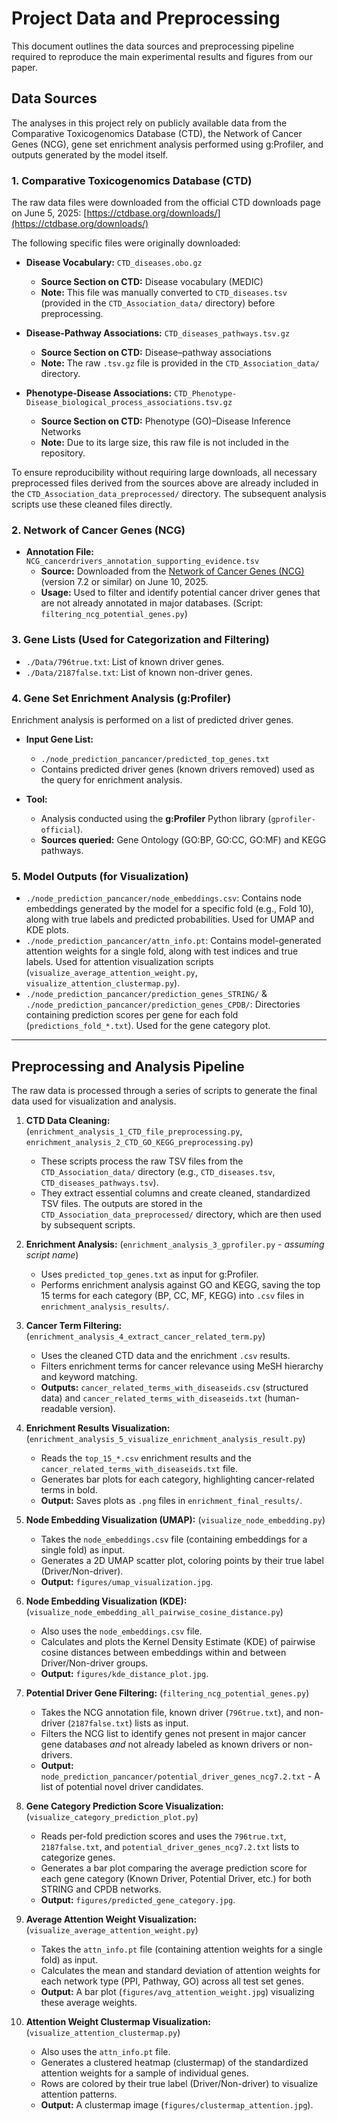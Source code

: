 # Project Data and Preprocessing

This document outlines the data sources and preprocessing pipeline required to reproduce the main experimental results and figures from our paper.

## Data Sources

The analyses in this project rely on publicly available data from the Comparative Toxicogenomics Database (CTD), the Network of Cancer Genes (NCG), gene set enrichment analysis performed using g:Profiler, and outputs generated by the model itself.

### 1. Comparative Toxicogenomics Database (CTD)

The raw data files were downloaded from the official CTD downloads page on June 5, 2025:
[https://ctdbase.org/downloads/](https://ctdbase.org/downloads/)

The following specific files were originally downloaded:

* **Disease Vocabulary:** `CTD_diseases.obo.gz`
    * **Source Section on CTD:** Disease vocabulary (MEDIC)
    * **Note:** This file was manually converted to `CTD_diseases.tsv` (provided in the `CTD_Association_data/` directory) before preprocessing.

* **Disease-Pathway Associations:** `CTD_diseases_pathways.tsv.gz`
    * **Source Section on CTD:** Disease–pathway associations
    * **Note:** The raw `.tsv.gz` file is provided in the `CTD_Association_data/` directory.

* **Phenotype-Disease Associations:** `CTD_Phenotype-Disease_biological_process_associations.tsv.gz`
    * **Source Section on CTD:** Phenotype (GO)–Disease Inference Networks
    * **Note:** Due to its large size, this raw file is not included in the repository.

To ensure reproducibility without requiring large downloads, all necessary preprocessed files derived from the sources above are already included in the `CTD_Association_data_preprocessed/` directory. The subsequent analysis scripts use these cleaned files directly.

### 2. Network of Cancer Genes (NCG)

* **Annotation File:** `NCG_cancerdrivers_annotation_supporting_evidence.tsv`
    * **Source:** Downloaded from the [Network of Cancer Genes (NCG)](http://network-cancer-genes.org/download.php) (version 7.2 or similar) on June 10, 2025.
    * **Usage:** Used to filter and identify potential cancer driver genes that are not already annotated in major databases. (Script: `filtering_ncg_potential_genes.py`)

### 3. Gene Lists (Used for Categorization and Filtering)

* `./Data/796true.txt`: List of known driver genes.
* `./Data/2187false.txt`: List of known non-driver genes.

### 4. Gene Set Enrichment Analysis (g:Profiler)

Enrichment analysis is performed on a list of predicted driver genes.

* **Input Gene List:**
    * `./node_prediction_pancancer/predicted_top_genes.txt`
    * Contains predicted driver genes (known drivers removed) used as the query for enrichment analysis.

* **Tool:**
    * Analysis conducted using the **g:Profiler** Python library (`gprofiler-official`).
    * **Sources queried:** Gene Ontology (GO:BP, GO:CC, GO:MF) and KEGG pathways.

### 5. Model Outputs (for Visualization)

* `./node_prediction_pancancer/node_embeddings.csv`: Contains node embeddings generated by the model for a specific fold (e.g., Fold 10), along with true labels and predicted probabilities. Used for UMAP and KDE plots.
* `./node_prediction_pancancer/attn_info.pt`: Contains model-generated attention weights for a single fold, along with test indices and true labels. Used for attention visualization scripts (`visualize_average_attention_weight.py`, `visualize_attention_clustermap.py`).
* `./node_prediction_pancancer/prediction_genes_STRING/` & `./node_prediction_pancancer/prediction_genes_CPDB/`: Directories containing prediction scores per gene for each fold (`predictions_fold_*.txt`). Used for the gene category plot.

***

## Preprocessing and Analysis Pipeline

The raw data is processed through a series of scripts to generate the final data used for visualization and analysis.

1.  **CTD Data Cleaning:** (`enrichment_analysis_1_CTD_file_preprocessing.py`, `enrichment_analysis_2_CTD_GO_KEGG_preprocessing.py`)
    * These scripts process the raw TSV files from the `CTD_Association_data/` directory (e.g., `CTD_diseases.tsv`, `CTD_diseases_pathways.tsv`).
    * They extract essential columns and create cleaned, standardized TSV files. The outputs are stored in the `CTD_Association_data_preprocessed/` directory, which are then used by subsequent scripts.

2.  **Enrichment Analysis:** (`enrichment_analysis_3_gprofiler.py` - *assuming script name*)
    * Uses `predicted_top_genes.txt` as input for g:Profiler.
    * Performs enrichment analysis against GO and KEGG, saving the top 15 terms for each category (BP, CC, MF, KEGG) into `.csv` files in `enrichment_analysis_results/`.

3.  **Cancer Term Filtering:** (`enrichment_analysis_4_extract_cancer_related_term.py`)
    * Uses the cleaned CTD data and the enrichment `.csv` results.
    * Filters enrichment terms for cancer relevance using MeSH hierarchy and keyword matching.
    * **Outputs:** `cancer_related_terms_with_diseaseids.csv` (structured data) and `cancer_related_terms_with_diseaseids.txt` (human-readable version).

4.  **Enrichment Results Visualization:** (`enrichment_analysis_5_visualize_enrichment_analysis_result.py`)
    * Reads the `top_15_*.csv` enrichment results and the `cancer_related_terms_with_diseaseids.txt` file.
    * Generates bar plots for each category, highlighting cancer-related terms in bold.
    * **Output:** Saves plots as `.png` files in `enrichment_final_results/`.

5.  **Node Embedding Visualization (UMAP):** (`visualize_node_embedding.py`)
    * Takes the `node_embeddings.csv` file (containing embeddings for a single fold) as input.
    * Generates a 2D UMAP scatter plot, coloring points by their true label (Driver/Non-driver).
    * **Output:** `figures/umap_visualization.jpg`.

6.  **Node Embedding Visualization (KDE):** (`visualize_node_embedding_all_pairwise_cosine_distance.py`)
    * Also uses the `node_embeddings.csv` file.
    * Calculates and plots the Kernel Density Estimate (KDE) of pairwise cosine distances between embeddings within and between Driver/Non-driver groups.
    * **Output:** `figures/kde_distance_plot.jpg`.
  
7.  **Potential Driver Gene Filtering:** (`filtering_ncg_potential_genes.py`)
    * Takes the NCG annotation file, known driver (`796true.txt`), and non-driver (`2187false.txt`) lists as input.
    * Filters the NCG list to identify genes not present in major cancer gene databases *and* not already labeled as known drivers or non-drivers.
    * **Output:** `node_prediction_pancancer/potential_driver_genes_ncg7.2.txt` - A list of potential novel driver candidates.

8.  **Gene Category Prediction Score Visualization:** (`visualize_category_prediction_plot.py`)
    * Reads per-fold prediction scores and uses the `796true.txt`, `2187false.txt`, and `potential_driver_genes_ncg7.2.txt` lists to categorize genes.
    * Generates a bar plot comparing the average prediction score for each gene category (Known Driver, Potential Driver, etc.) for both STRING and CPDB networks.
    * **Output:** `figures/predicted_gene_category.jpg`.

9.  **Average Attention Weight Visualization:** (`visualize_average_attention_weight.py`)
    * Takes the `attn_info.pt` file (containing attention weights for a single fold) as input.
    * Calculates the mean and standard deviation of attention weights for each network type (PPI, Pathway, GO) across all test set genes.
    * **Output:** A bar plot (`figures/avg_attention_weight.jpg`) visualizing these average weights.

10. **Attention Weight Clustermap Visualization:** (`visualize_attention_clustermap.py`)
    * Also uses the `attn_info.pt` file.
    * Generates a clustered heatmap (clustermap) of the standardized attention weights for a sample of individual genes.
    * Rows are colored by their true label (Driver/Non-driver) to visualize attention patterns.
    * **Output:** A clustermap image (`figures/clustermap_attention.jpg`).
